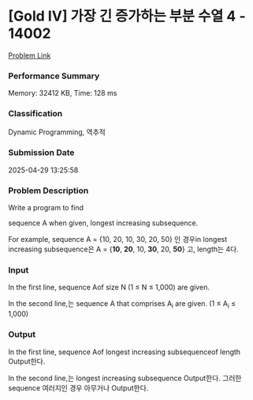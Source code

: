 <!-- Official English translation (US) — human-reviewed -->
<!-- Original: README.md -->
<!-- Translation generated: 2025-10-26 16:46:49 UTC -->

# [Gold IV] 가장 긴 증가하는 부분 수열 4 - 14002 

[Problem Link](https://www.acmicpc.net/problem/14002) 

### Performance Summary

Memory: 32412 KB, Time: 128 ms

### Classification

Dynamic Programming, 역추적

### Submission Date

2025-04-29 13:25:58

### Problem Description

Write a program to find <p>sequence A when given, longest increasing subsequence.</p>

<p>For example, sequence A = {10, 20, 10, 30, 20, 50} 인 경우in longest increasing subsequence은 A = {<strong>10</strong>, <strong>20</strong>, 10, <strong>30</strong>, 20, <strong>50</strong>} 고, length는 4다.</p>

### Input 

 <p>In the first line, sequence Aof size N (1 ≤ N ≤ 1,000) are given.</p>

<p>In the second line,는 sequence A that comprises A<sub>i</sub> are given. (1 ≤ A<sub>i</sub> ≤ 1,000)</p>

### Output 

 <p>In the first line, sequence Aof longest increasing subsequenceof length Output한다.</p>

<p>In the second line,는 longest increasing subsequence Output한다. 그러한 sequence 여러지인 경우 아무거나 Output한다.</p>

